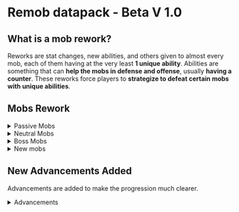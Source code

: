 # Remob datapack - Beta V 1.0
## What is a mob rework?

Reworks are stat changes, new abilities, and others given to almost every mob, each of them having at the very least **1 unique ability**. Abilities are something that can **help the mobs in defense and offense**, usually **having a counter**. These reworks force players to **strategize to defeat certain mobs with unique abilities**.

## Mobs Rework

<details>
<summary>Passive Mobs</summary>

## **Reworks done to passive mobs**

**Keep in mind** that most of the reworks done to passive mobs are made to either **enchance these mobs defense**, **give them a new/more functionality** or **rework their "lore" through their abilities.**

<details>
<summary>Allay Rework <img src="https://raw.githubusercontent.com/InventivetalentDev/minecraft-assets/1.21.9-rc1/assets/minecraft/textures/item/allay_spawn_egg.png" width="16"/>
</summary>
  
## **Allay (Regular Variant):**  
  - **Health:** ⬇ 20 → 10  
  - **Scale:** ⬆ 1 → 1.1  
  - **Abilities:**  
    - **Stuns(gives slowness X and glowing I for 3 seconds) all hostile mobs** in a 5 block radius **when hurt**.

</details>
<details>
<summary>Armadillo Rework <img src="https://raw.githubusercontent.com/InventivetalentDev/minecraft-assets/1.21.9-rc1/assets/minecraft/textures/item/armadillo_spawn_egg.png" width="16"/></summary>
  
## **Armadillo (Regular Variant):**  
  - **Scale:** ⬆ 1 → 1.4  
  - **Abilities:**  
    - **When in it's shell, gain resistance III and high knockback resistance**

</details>
<details>
<summary>Axolotl Rework <img src="https://raw.githubusercontent.com/InventivetalentDev/minecraft-assets/1.21.9-rc1/assets/minecraft/textures/item/axolotl_spawn_egg.png" width="16"/></summary>
  
## **Axolotl (Regular Variant):**  
  - **Scale:** ⬇ 1 → 0.85
  - **Attack:** ⬆ 2 → 3
  - **Changes:**  
    - Now hurts **every hostile** mobs.

</details>
<details>
<summary>Bat Rework <img src="https://raw.githubusercontent.com/InventivetalentDev/minecraft-assets/1.21.9-rc1/assets/minecraft/textures/item/bat_spawn_egg.png" width="16"/></summary>
  
## **Bat (Regular Variant)**  
- **Health:** ⬇ 6 → 5
- **Scale:** ⬆ 1 → 1.15  
- **Abilities:**  
  - **Steals item** in a 3 block radius.
  - Ride a **nearby arrows** making them sort of immune to arrows.


</details>
<details>
<summary>Camel Rework <img src="https://raw.githubusercontent.com/InventivetalentDev/minecraft-assets/1.21.9-rc1/assets/minecraft/textures/item/camel_spawn_egg.png" width="16"/></summary>
  
## **Camel (Regular Variant):**  
  - **Safe Fall Distance:** ⬆ 3 → 7
  - **Scale:** ⬆ 1 → 1.1
  - **Armor:** ⬆ 0 → 5
  - **Speed:** ⬇ 0.09 → 0.025
  - **Burning Time:** ⬇ 1 → 0.5
  - **Knockback Resistance:** ⬆ 0 → 0.5

</details>
<details>
<summary>Cat Rework <img src="https://raw.githubusercontent.com/InventivetalentDev/minecraft-assets/1.21.9-rc1/assets/minecraft/textures/item/cat_spawn_egg.png" width="16"/></summary>
  
## **Cat (Regular Variant)**  
- **Health:** ⬆ 10 → 12 
- **Speed:** ⬆ 0.3 → 0.325  
- **Abilities:**  
- Have a 75% of being hydrophobia, when it touches water, it will jump out and take a tiny damage
- Have a 65% of being picklephobia, when it touches sea pickle, it will jump out
- Spawns in different colour collar



</details>
<details>
<summary>Chicken Rework <img src="https://raw.githubusercontent.com/InventivetalentDev/minecraft-assets/1.21.9-rc1/assets/minecraft/textures/item/chicken_spawn_egg.png" width="16"/></summary>

## **Cold Chicken (Cold Variant):**  
  - **Scale:** ⬆ 1 → 1.1  
  - **Speed:** ⬇ 0.25 → 0.225  
  - **Armor:** ⬆ 2 Armor Points 
  - **Drops:** **Less meat, more feathers** than a regular chicken.  
  - **Description:** **Adapted to cold environments**, it has a **thicker body and dense feathers** for insulation, making it **bulkier and slower** but more resistant to damage.  

## **Regular Chicken:**  
  - **Armor:** 1 Armor Point  

## **Warm Chicken (Warm Variant):**  
  - **Scale:** ⬇ 1 → 0.9  
  - **Speed:** ⬆ 0.25 → 0.275  
  - **Armor:** ⬇ 0 Armor Points 
  - **Drops:** **Fewer feathers** than a regular chicken, but has a **small chance to drop cooked meat** due to natural heat retention.  
  - **Description:** **Adapted to warm climates**, it has **less feather coverage and a leaner body**, making it **faster and more fragile**, but more efficient in producing cooked meat.  
  - **Abilities:** ***Moves faster** due to adaptation to warm climates.
</details>
<details>
<summary>Copper Golem <img src="https://raw.githubusercontent.com/InventivetalentDev/minecraft-assets/1.21.9-rc1/assets/minecraft/textures/item/copper_golem_spawn_egg.png" width="16"/></summary>
 
## **Copper Golem**  
  - **Health:** ⬆ 12 → 20
  - **Speed:** ⬇ 0.2 → 0.15 - 0.075 (The more oxidied, the slower it moves)
  - **Knockback Resistance:** ⬆ 0 → 3 
  - **Burning Time:** ⬇ 1 → 0 
  - **Fall Damage Multiplier:** ⬇ 1 → 0 
  - **Abilities:**
    - When **struck by lightning**, becomes **charge** and **gains permanent speed II**, also becomes **permanently becomes the unaffected weather state**.
    - When **hurt**, **gains regeneration I for 2 seconds**.
    - Immune to **poison, fall damage, burning, and powder snow**.

## **Small Copper Golem**  
  - **Health:** ⬇ 12 → 10
  - **Speed:** ⬇ 0.2 → 0.1 - 0.005 (The more oxidied, the slower it moves)
  - **Scale:** ⬇ 1 → 0.4 
  - **Equipment**: Copper Lantern(Based on their weathering state)
  - **Abilities:**
    - When **struck by lightning**, becomes **charge** and **gains permanent speed II**, also becomes **permanently becomes the unaffected weather state**.
    - When **hurt**, **gains regeneration I for 2 seconds**.
    - Immune to **poison, fall damage, burning, and powder snow**.
    - Can sometimes be found in **chest** in **trial chambers.**

</details>
<details>
<summary>Cow Rework <img src="https://raw.githubusercontent.com/InventivetalentDev/minecraft-assets/1.21.9-rc1/assets/minecraft/textures/item/cow_spawn_egg.png" width="16"/></summary>

## **Cold Cow (Cold Variant):**  
  - **Scale:** ⬆ 1 → 1.1  
  - **Speed:** ⬇ 0.25 → 0.225  
  - **Armor:** ⬆ 2 Armor Points 
  - **Drops:** **Less meat, but drops String and more Leather** due to its thick fur.  
  - **Description:** **Adapted to cold climates**, it has **thicker fur**, making it **more resistant to damage but slower**. Its dense coat provides **extra leather and string** when harvested.  

## **Regular Cow:**  
  - **Armor:** 1 Armor Point   

## **Warm Cow (Warm Variant):**  
  - **Scale:** ⬇ 1 → 0.9  
  - **Speed:** ⬆ 0.25 → 0.275  
  - **Armor:** ⬇ 0 Armor Points  
  - **Drops:** **More meat, but less leather** due to having less fur and a **small chance to drop cooked meat** due to natural heat retention.  
  - **Description:** **Adapted to warm climates**, it has **a leaner body and thinner skin**, making it **faster but more fragile**. Produces **more meat** since it stores energy differently.
</details>
<details>
<summary>Happy Ghast Rework <img src="https://raw.githubusercontent.com/InventivetalentDev/minecraft-assets/1.21.9-rc1/assets/minecraft/textures/item/happy_ghast_spawn_egg.png" width="16"/></summary>

## **Happy Ghast (Regular Variant):** 
  - **Scale:** ⬆ 1 → 1.25  
  - **Knockback Resistance:** ⬆ 0 → 1 
  - **Abilities:**  
    - When on fire, **evaporates it**.

</details>
<details>
<summary>Horse Rework <img src="https://raw.githubusercontent.com/InventivetalentDev/minecraft-assets/1.21.9-rc1/assets/minecraft/textures/item/horse_spawn_egg.png" width="16"/></summary>

## **Horse (Regular Variant):**  
  - **Health:** Variable (Unchanged)  
  - **Speed:** Variable (Unchanged)  
  - **Safe Fall Distance:** ⬆ 3 → 6  
- **Abilities:**  
    - When hurt, **gains Speed I for 30 seconds,** allowing players to temporarily ride faster.

## **Pony (Rare Variant – 1% Spawn Chance):**  
  - **Health**: ⬇ 6  
  - **Speed**: ⬇ 0.2  
  - **Safe Fall Distance:** ⬆ 3 → 10  
  - **Gravity:** ⬇ 0.08 → 0.06 (Falls slower, 75% of normal gravity)  
  - **Scale:** ⬇ 1 → 0.55
  - **Jump Strength:** 1 (Jumps very high up) 
- **Abilities:**  
    - When hurt, **gains Speed I for 30 seconds**.

## **Skeleton Horse(Skeleton has 1% of riding it):**  
  - **Health:** ⬇ 15 → 10  
  - **Speed:** ⬆ 0.3 → 0.4  
  - **Water Movement Efficiency:** ⬆ 0 → 0.5 (Moves faster in water)  
  - **Safe Fall Distance:** ⬆ 3 → 6  
  - **Scale:** ⬇ 1 → 0.75  

 - **Abilities:**  
    - When hurt, **gains Speed II for 15 seconds**. 

## **Zombie Horse(Zombie has 1% of riding it):**  
  - **Health:** ⬆ 15 → 35  
  - **Speed:** ⬇ 0.2 → 0.175  
  - **Safe Fall Distance:** ⬆ 3 → 6  
  - **Scale:** ⬆ 1 → 1.25 

 - **Abilities:**  
    - When hurt, gains **Regeneration I for 3 seconds.**  
</details>
<details>
<summary>Pig Rework <img src="https://raw.githubusercontent.com/InventivetalentDev/minecraft-assets/1.21.9-rc1/assets/minecraft/textures/item/pig_spawn_egg.png" width="16"/></summary>

## **Cold Pig (Cold Variant):**  
  - **Scale:** ⬆ 1 → 1.05 
  - **Speed:** ⬇ 0.2 → 0.19  
  - **Armor:** ⬆ 2 Armor Points 
  - **Drops:** **Less meat, but drops String and more Leather** due to its thick fur.  
  - **Description:** **Adapted to cold climates**, it has **thicker fur**, making it **more resistant to damage but slower**. It's dense coat provides **extra fur(drops as string)** when harvested.  

## **Regular Pig:**  
  - **Armor:** 1 Armor Point   

## **Warm Pig (Warm Variant):**  
  - **Scale:** ⬇ 1 → 0.95  
  - **Speed:** ⬆ 0.2 → 0.21  
  - **Armor:** ⬇ 0 Armor Points  
  - **Drops:** **More meat, but less leather** due to having less fur and a **small chance to drop cooked meat** due to natural heat retention.  
  - **Description:** **Adapted to warm climates**, it has **a leaner body and thinner skin**, making it **faster but more fragile**. Produces **more meat** since it stores energy differently.
</details>
<details>
<summary>Sheep Rework <img src="https://raw.githubusercontent.com/InventivetalentDev/minecraft-assets/1.21.9-rc1/assets/minecraft/textures/item/sheep_spawn_egg.png" width="16"/></summary>
  
## **Sheep (Regular Variant)**  
- **Rework:**  
  - Has a **1 in 512 chance** to spawn with the name **"jeb_"**.

</details>
<details>
<summary>Sniffer Rework <img src="https://raw.githubusercontent.com/InventivetalentDev/minecraft-assets/1.21.9-rc1/assets/minecraft/textures/item/sniffer_spawn_egg.png" width="16"/></summary>
  
## **Sniffer (Regular Variant)**  
- **Health:** ⬆ 14 → 100  
- **Armor:** ⬆ 0 → 10  
- **Armor Toughness:** ⬆ 0 → 5  
- **Speed:** ⬆ 0.1 → 0.15  
- **Scale:** ⬆ 1 → 2  
- **Abilities:**  
  - **Infinite regeneration I** (Constantly regenerates health over time).  

</details>
<details>
<summary>Snow Golem Rework <img src="https://raw.githubusercontent.com/InventivetalentDev/minecraft-assets/1.21.9-rc1/assets/minecraft/textures/item/snow_golem_spawn_egg.png" width="16"/></summary>
  
## **Snow Golem (Regular Variant)**  

- **Health:** ⬆ 4 → 40  
- **Speed:** ⬇ 0.2 → 0.175  
- **Armor:** ⬆ 0 → 8  
- **Armor Toughness:** ⬆ 0 → 4  
- **Scale:** ⬆ 1 → 1.25  

- **Abilities:**  
  - **Explodes on death**, damaging entities within a **7.5-block radius** (closer entities take **1-5 damage**).  
  - Explosion on death **inflicts Slowness X for 5 seconds** and **Slowness I for 30 seconds** on all entities in a 7.5 block radius.  
  - **Permanently has Frost Walker I**, allowing it to freeze water when moving.
  - Inflicts Slowness X to all entities in a 5 block radius for 3 seconds when it's carved pumpkin are sheared, also remove all armor points.

</details>
<details>
<summary>Squids Rework <img src="https://raw.githubusercontent.com/InventivetalentDev/minecraft-assets/1.21.9-rc1/assets/minecraft/textures/item/squid_spawn_egg.png" width="16"/></summary>
  
## **Squid (Regular Variant)**  
- **Health:** ⬇ 10 → 4  
- **Scale:** ⬇ 1 → 0.4  
- **Abilities:**  
  - When hurt, sprays **ink**, affecting all entities **within a 2-block radius**:  
    - **Blindness II (15 seconds)**  
    - **Slowness II (5 seconds)**  

## **Glow Squid (Variant)**  
- **Health:** ⬇ 10 → 4  
- **Scale:** ⬇ 1 → 0.4  
- **Abilities:**  
  - When hurt, sprays **glowing ink**, affecting all entities **within a 2-block radius**:  
    - **Glowing I (5 seconds)**  
    - **Slowness II (5 seconds)**  

</details>
<details>
<summary>Strider Rework <img src="https://raw.githubusercontent.com/InventivetalentDev/minecraft-assets/1.21.9-rc1/assets/minecraft/textures/item/strider_spawn_egg.png" width="16"/></summary>
  
 ## **Strider Size Variants**  

| **Variant** | **Health** | **Speed** | **Scale** |  
|------------|-----------|-----------|------------|  
| **Nano** | **4** | **0.55** | **0.25** |  
| **Micro** | **8** | **0.35** | **0.5** |  
| **Mini** | **14** | **0.275** | **0.75** |  
| **Standard** | **18** | **0.2** | **1** |  
| **Large** | **24** | **0.15** | **1.35** |  
| **Giant** | **48** | **0.125** | **1.75** |  
| **Terra** | **64** | **0.1** | **2.25** |  
- **Abilities:**  
  - When damaged, **gain speed I for 25 seconds**.
  - Has more **knockback resistance**.

</details>
<details>
<summary>Turtle Rework <img src="https://raw.githubusercontent.com/InventivetalentDev/minecraft-assets/1.21.9-rc1/assets/minecraft/textures/item/turtle_spawn_egg.png" width="16"/></summary>
  
## **Turtle (Regular Variant)**  
- **Health:** ⬇ 30 → 20  
- **Armor:** ⬆ 0 → 15  
- **Armor Toughness:** ⬆ 0 → 10  
- **Speed:** ⬇ 0.25 → 0.15  
- **Scale:** ⬆ 1 → 1.15  
- **Knockback Resistance:** ⬆ 0 → 2
- **Abilities:**  
  - Turtle now deflect projectiles.


</details>
<details>
<summary>Villager Rework <img src="https://raw.githubusercontent.com/InventivetalentDev/minecraft-assets/1.21.9-rc1/assets/minecraft/textures/item/villager_spawn_egg.png" width="16"/></summary>

<details>
<summary>Armorer Trade Rework</summary>

### Novice – Extra Slot (25% Chance for each item)

| Item Wanted | Item Given | Price Multiplier | Villager XP |
|-------------|------------|------------------|-------------|
| 3 × ![Emerald](https://raw.githubusercontent.com/InventivetalentDev/minecraft-assets/1.21.9-rc1/assets/minecraft/textures/item/emerald.png) Emerald | ![Copper Helmet](https://raw.githubusercontent.com/InventivetalentDev/minecraft-assets/1.21.9-rc1/assets/minecraft/textures/item/copper_helmet.png) Copper Helmet | 0.1 | 1.5 |
| 5 × ![Emerald](https://raw.githubusercontent.com/InventivetalentDev/minecraft-assets/1.21.9-rc1/assets/minecraft/textures/item/emerald.png) Emerald | ![Copper Chestplate](https://raw.githubusercontent.com/InventivetalentDev/minecraft-assets/1.21.9-rc1/assets/minecraft/textures/item/copper_chestplate.png) Copper Chestplate | 0.1 | 1.5 |
| 4 × ![Emerald](https://raw.githubusercontent.com/InventivetalentDev/minecraft-assets/1.21.9-rc1/assets/minecraft/textures/item/emerald.png) Emerald | ![Copper Leggings](https://raw.githubusercontent.com/InventivetalentDev/minecraft-assets/1.21.9-rc1/assets/minecraft/textures/item/copper_leggings.png) Copper Leggings | 0.1 | 1.5 |
| 2 × ![Emerald](https://raw.githubusercontent.com/InventivetalentDev/minecraft-assets/1.21.9-rc1/assets/minecraft/textures/item/emerald.png) Emerald | ![Copper Boots](https://raw.githubusercontent.com/InventivetalentDev/minecraft-assets/1.21.9-rc1/assets/minecraft/textures/item/copper_boots.png) Copper Boots | 0.1 | 1.5 |


### Apprentice – Extra Slot (33% Chance for each item)

| Item Wanted | Item Given | Price Multiplier | Villager XP |
|-------------|------------|------------------|-------------|
| 8 × ![Emerald](https://raw.githubusercontent.com/InventivetalentDev/minecraft-assets/1.21.9-rc1/assets/minecraft/textures/item/emerald.png) Emerald | ![Copper Horse Armor](https://raw.githubusercontent.com/InventivetalentDev/minecraft-assets/1.21.9-rc1/assets/minecraft/textures/item/copper_horse_armor.png) Copper Horse Armor | 0.2 | 3 |
| 12 × ![Emerald](https://raw.githubusercontent.com/InventivetalentDev/minecraft-assets/1.21.9-rc1/assets/minecraft/textures/item/emerald.png) Emerald | ![Iron Horse Armor](https://raw.githubusercontent.com/InventivetalentDev/minecraft-assets/1.21.9-rc1/assets/minecraft/textures/item/iron_horse_armor.png) Iron Horse Armor | 0.2 | 3 |
| 15 × ![Emerald](https://raw.githubusercontent.com/InventivetalentDev/minecraft-assets/1.21.9-rc1/assets/minecraft/textures/item/emerald.png) Emerald | ![Golden Horse Armor](https://raw.githubusercontent.com/InventivetalentDev/minecraft-assets/1.21.9-rc1/assets/minecraft/textures/item/golden_horse_armor.png) Golden Horse Armor | 0.2 | 3 |


### Journeyman – Extra Slot (25% Chance for each item)

| Item Wanted | Item Given | Price Multiplier | Villager XP |
|-------------|------------|------------------|-------------|
| 10 × ![Emerald](https://raw.githubusercontent.com/InventivetalentDev/minecraft-assets/1.21.9-rc1/assets/minecraft/textures/item/emerald.png) Emerald | ![Copper Helmet](https://raw.githubusercontent.com/InventivetalentDev/minecraft-assets/1.21.9-rc1/assets/minecraft/textures/item/copper_helmet.png) Masterwork Copper Helmet | 100 | 5 |
| 16 × ![Emerald](https://raw.githubusercontent.com/InventivetalentDev/minecraft-assets/1.21.9-rc1/assets/minecraft/textures/item/emerald.png) Emerald | ![Copper Chestplate](https://raw.githubusercontent.com/InventivetalentDev/minecraft-assets/1.21.9-rc1/assets/minecraft/textures/item/copper_chestplate.png) Masterwork Copper Chestplate | 100 | 5 |
| 13 × ![Emerald](https://raw.githubusercontent.com/InventivetalentDev/minecraft-assets/1.21.9-rc1/assets/minecraft/textures/item/emerald.png) Emerald | ![Copper Leggings](https://raw.githubusercontent.com/InventivetalentDev/minecraft-assets/1.21.9-rc1/assets/minecraft/textures/item/copper_leggings.png) Masterwork Copper Leggings | 100 | 5 |
| 8 × ![Emerald](https://raw.githubusercontent.com/InventivetalentDev/minecraft-assets/1.21.9-rc1/assets/minecraft/textures/item/emerald.png) Emerald | ![Copper Boots](https://raw.githubusercontent.com/InventivetalentDev/minecraft-assets/1.21.9-rc1/assets/minecraft/textures/item/copper_boots.png) Masterwork Copper Boots | 100 | 5 |



</details>

</details>
<details>
<summary>Wandering Trader Rework <img src="https://raw.githubusercontent.com/InventivetalentDev/minecraft-assets/1.21.9-rc1/assets/minecraft/textures/item/wandering_trader_spawn_egg.png" width="16"/></summary>
  
## **Wandering Trader (Regular Variant)**  
**Abilities:**  
- Has a chance to **sell Mob Plushies**, which are small decorative items representing different mobs or characters.  
- When health is **below 10**, it drops a **Speed II Potion**, allowing it to escape danger.
- Can now **sell chest containing loot** from various structures, and even their own **loot crate.**
- Now can be **located through the locator bar**, represented with a bowtie icon.

</details>
</details>

<details>
<summary>Neutral Mobs</summary>

## **Reworks done to neutral mobs**

**Reworks** done to neutral mobs is either to **enchance their defense/offense**, give **them a new "role" for their functionality** or to **be more annoying to deal with.**

<details>
<summary>Bee Rework <img src="https://raw.githubusercontent.com/InventivetalentDev/minecraft-assets/1.21.9-rc1/assets/minecraft/textures/item/bee_spawn_egg.png" width="16"/></summary>
  
## **Bee (Regular Variant)**  
- **Health:** ⬇ 10 → 8  
- **Scale:** ⬇ 1 → 0.9 

</details>
<details>
<summary>Cave Spider Rework <img src="https://raw.githubusercontent.com/InventivetalentDev/minecraft-assets/1.21.9-rc1/assets/minecraft/textures/item/cave_spider_spawn_egg.png" width="16"/></summary>
  
## **Cave Spider (Regular Variant)**  
- **Health:** ⬇ 16 → 8  
- **Speed:** ⬆ 0.3 → 0.325  
- **Safe Fall Distance:** ⬆ 3 → 5  
- **Scale:** ⬇ 1 → 0.9 
- **Attack Damage:** ⬇ 2 → 0.5  
- **Fall Damage Multiplier:** ⬇ 1 → 0.5  
- **Abilities:**  
  - Spawns **1 - 2 additional spiders** upon appearing.  

## ** Cave Wolf Spider (Variant)**  
- **Health:** ⬆ 16 → 32  
- **Speed:** ⬇ 0.3 → 0.225  
- **Safe Fall Distance:** ⬆ 3 → 5  
- **Scale:** ⬆ 1 → 1.45  
- **Attack Damage:** ⬆ 2 → 2.5  
- **Fall Damage Multiplier:** ⬇ 1 → 0.5  
- **Abilities:**  
  - Spawns with **3 - 10 spiderlings** riding on its back.  
  - **💡Tips:** Always carry a flint and steel, or a sweeping edge sword to counter the swarm.
  - All spiderlings **dismount when the Wolf Spider is hurt**.  
### **Cave Spiderling (Summoned Mob)**  
- **Health:** ⬇ 16 → 2 
- **Speed:** ⬆ 0.3 → 0.325  
- **Scale:** ⬇ 1 → 0.29
- **Attack Damage:** ⬇ 2 → 0.5

## **Cave Goliath Spider (Variant)**  
- **Health:** ⬆ 16 → 64  
- **Speed:** ⬇ 0.3 → 0.2  
- **Safe Fall Distance:** ⬆ 3 → 5  
- **Scale:** ⬆ 1 → 2.65  
- **Attack Damage:** ⬆ 2 → 5  
- **Fall Damage Multiplier:** ⬇ 1 → 0.5  
- **Knockback Resistance:** ⬆ 0 → 10  
- **Abilities:**  
  - Hostile mobs nearby **can ride it**.  
  - **Immune to all potion effects**.   

</details>
<details>
<summary>Drowned Rework <img src="https://raw.githubusercontent.com/InventivetalentDev/minecraft-assets/1.21.9-rc1/assets/minecraft/textures/item/drowned_spawn_egg.png" width="16"/></summary>
  
## **Drowned (Regular Variant)**  
- **Health:** ⬆ 20 → 22  
- **Speed:** ⬇ 0.23 → 0.2  
- **Attack Damage:** ⬇ 3 → 2 
- **Base Armor:** ⬆ 2 → 6  
- **Weapons:** Can spawn with **any tool** of **any rarity (except Netherite)**, and they can be **enchanted**.  
**Abilities:**  
- Gives **weakness I for 6 seconds** to entities it hurts
- **Reverses all negative effects** it receives:  
  - **Weakness → Strength**  
  - **Slowness → Speed**  
  - **Poison → Regeneration**  
- **The Positive effects are always Level I** and last for **1 minute**.

## **Giant Drowned (2% to spawn from a regular drowned)**  
- **Health:** ⬆ 20 → 72  
- **Speed:** ⬇ 0.23 → 0.225  
- **Attack Damage:** ➡ 2  
- **Attack Knockback:** ⬆ 0 → 1 
- **Knockback Resistance:** ⬆ 0 → 0.75 
- **Weapons:** Can spawn with **any tool** of **any rarity (except Netherite)**, and they can be **enchanted**.  
**Abilities:**  
- **Reverses all negative effects** it receives:  
  - **Weakness → Strength**  
  - **Slowness → Speed**  
  - **Poison → Regeneration**  
- **The Positive effects are always Level I** and last for **1 minute**.
- Permanent **regeneration I**
</details>
<details>
<summary>Enderman Rework <img src="https://raw.githubusercontent.com/InventivetalentDev/minecraft-assets/1.21.9-rc1/assets/minecraft/textures/item/enderman_spawn_egg.png" width="16"/></summary>

## **Overworld Enderman:**  
  - **Health:** ⬇ 40 → 20  
  - **Attack Damage:** ⬇ 7 → 4  
  - **Scale:** ⬇ 1 → 0.75  

## **Nether Enderman:**  
  - **Health:** ⬇ 40 → 25  
  - **Attack Damage:** ⬇ 7 → 6  
  - **Scale:** ➡ 1 (No change)  
  - **Abilities:**  
    - Gives blindness I for 3 seconds to attacked players.  

## **End Enderman:**  
  - **Health:** ⬇ 40 → 35  
  - **Attack Damage:** ⬆ 7 → 8  
  - **Scale:** ⬆ 1 → 1.15  
  - **Fall Multiplier:** ⬇ 1 → 0 (Ignores fall damage)  
  - **Abilities:**  
    - Gives blindness I for 3 seconds to attacked players.     
    - Gains permanent **Speed II** when health drops below 15.  

- **Shared Abilities (All Variants):**  
  - Can **pick up any item** nearby.

- **Additional Info**:
   - Ender pearl can only **spawn endermite in the end**, on other dimension, have small chances **to summon an enderman instead**.
</details>
<details>
<summary>Iron Golem Rework <img src="https://raw.githubusercontent.com/InventivetalentDev/minecraft-assets/1.21.9-rc1/assets/minecraft/textures/item/iron_golem_spawn_egg.png" width="16"/></summary>

## **Iron Golem:**  
  - **Health:** ⬆ 100 → 200  
  - **Attack Damage:** ⬇ 15 → 3  
  - **Attack Knockback:** ⬆ 0 → 1.5  
  - **Follow Range:** ⬆ 16 → 32  
  - **Speed:** ⬇ 0.25 → 0.2  
  - **Scale:** ⬆ 1 → 1.25 
  - **Abilities:**  
    - When at full health, **gains Resistance X** (becomes nearly invulnerable until damaged).  
    - Upon death, **splits into 2 Mini Iron Golems and triggers a small explosion.**  
      *When hurt, **gains Regeneration I for 3 seconds.**  
    - **Baby Villagers can ride it** under a specific condition.
    - **💡Tips:** Use the iron golem as a tank to defeating a mob, not as an attacker.

### **Mini Iron Golem (Spawned on Death):**  
  - **Health:** ⬇ 100 → 35  
  - **Attack Damage:** ⬇ 15 → 10  
  - **Speed:** ⬆ 0.25 → 0.4  
  - **Scale:** ⬇ 1 → 0.85 

</details>
<details>
<summary>Llamas Rework <img src="https://raw.githubusercontent.com/InventivetalentDev/minecraft-assets/1.21.9-rc1/assets/minecraft/textures/item/llama_spawn_egg.png" width="16"/></summary>
  
## **Llama (Regular Variant):**  
  - **Speed:** ⬆ 0.17 → 0.2
  - **Abilities:**  
    - Llama spit now gives **poison III for 2 seconds.**
    - Carpet now gives **5 armor points.**
    - Have 10% chances to spawn naturally with **carpet(all with equal chances).**
  
## **Trader llama (Regular Variant):**  
  - **Speed:** ⬆ 0.17 → 0.2
  - **Abilities:**  
    - Llama spit now gives **poison III for 2 seconds.**
    - Carpet now gives **5 armor points.**
    - Always spawn with chest and max chest capacity.

</details>
<details>
<summary>Panda Rework <img src="https://raw.githubusercontent.com/InventivetalentDev/minecraft-assets/1.21.9-rc1/assets/minecraft/textures/item/panda_spawn_egg.png" width="16"/></summary>

## **Panda:**  
  - **Health:** ⬆ 20 → 30  
  - **Attack Damage:** ⬇ 6 → 4    
  - **Attack Knockback:** ⬆ 0 → 1    
  - **Safe Fall Distance:** ⬆ 3 → 7  
  - **Abilities:**  
   - Now immune to **freezing**.

</details>
<details>
<summary>Piglin(These are going to be a lot) <img src="https://raw.githubusercontent.com/InventivetalentDev/minecraft-assets/1.21.9-rc1/assets/minecraft/textures/item/piglin_spawn_egg.png" width="16"/></summary>

## **Piglin Peasant:**  
  - **Health:** ⬆ 16 → 18  
  - **Speed:** ⬇ 0.35 → 0.3  
  - **Attack Damage:** ⬇ 5 → 1  
  - **Scale:**  ⬇ 1 → 0.8 - 0.9  
  - **Armor & Equipment:** Wears **only leather armor** (red or blue, depending on the biome). **Cannot spawn with golden items,**  but it can still trade for gold.
    - **Abilities:**  
    - **May suddenly attack if a player gets too close.**  
    - **Gains Strength I** when in a group of **three or more.**  
    - **💡Tips:** Stay away from a peasant group, they may attack you and deal a heavy damage.

## **Crimson Tribe Piglin:**  
  - **Health:** ⬆ 16 → 20  
  - **Speed:** ⬇ 0.35 → 0.275  
  - **Attack Damage:** ⬇ 5 → 4  
  - **Scale:**  ⬇ 1 → 0.835 - 0.95  
  - **Armor & Equipment:** Wears **only red dyed leather armor**, can spawn only with axe and swords, which can be either stone or wooden.
    - **Abilities:**  
    - **Likely to attack if a player gets too close.**    

## **Infected Crimson Piglin:**  
  - **Health:** ⬆ 16 → 64
  - **Speed:** ⬇ 0.35 → 0.2 
  - **Attack Damage:** ⬇ 5 → 4  
  - **Scale:**  ⬆ 1 → 1.15
  - **Armor & Equipment:** Have a full set of leather armor and **nether wart block for the head**
    - **Abilities:**  
    - **Attack if a player gets too close.** 
    - **Infinite regeneration**
    - **Summons a small infected crimson piglin** when **it hits a player**.

### **Small Infected Crimson Piglin:**  
  - **Health:** ⬇ 16 → 8
  - **Speed:** ⬇ 0.35 → 0.25 
  - **Attack Damage:** ⬇ 5 → 2  
  - **Scale:**  ⬇ 1 → 0.75
  - **Armor & Equipment:** Have a full set of leather armor and **nether wart block for the head**

## **Warped Tribe Piglin:**  
  - **Health:** ⮕ 16  
  - **Speed:** ⮕ 0.35 
  - **Attack Damage:** ⬇ 5 → 2  
  - **Scale:**  ⬇ 1 → 0.785 - 0.85  
  - **Armor & Equipment:** Wears **only cyan dyed leather armor**, has 25% chance to spawn with crossbow and different arrow types
    - **Abilities:**  
    - **Likely to attack if a player gets too close.**    

## **Infected Warped Piglin:**  
  - **Health:** ⬆ 16 → 64
  - **Speed:** ⬇ 0.35 → 0.215 
  - **Attack Damage:** ⬇ 5 → 3  
  - **Scale:**  ⬆ 1 → 1.05
  - **Armor & Equipment:** Have a full set of leather armor and **warped wart block for the head**
    - **Abilities:**  
    - **Attack if a player gets too close.** 
    - **Infinite regeneration**
    - **Summons a small infected warped piglin when **it hits a player**.

### **Small Infected Warped Piglin:**  
  - **Health:** ⬇ 16 → 8
  - **Speed:** ⬇ 0.35 → 0.265 
  - **Attack Damage:** ⬇ 5 → 1.5  
  - **Scale:**  ⬇ 1 → 0.65
  - **Armor & Equipment:** Have a full set of leather armor and **warped wart block for the head**

## **Piglin Rascal:**  
  - **Health:** ⬆ 16 → 20  
  - **Speed:** ⬆ 0.35 → 0.4  
  - **Attack Damage:** ⬇ 5 → 2  
  - **Scale:**  ⬇ 1 → 0.75 (Baby),  ⬇ 1 → 0.9 (Adult)  
  - **Armor & Equipment:** Always wears an **enchanted golden helmet.**  
  - **Abilities:**  
    - **"Mimics"** the **item hold by closest player(5 block radius)**.  
    - **💡Tips:** Always hold a weak weapon/not a powerful weapon when fighting it.

## **Piglin Trader:**  
  - **Health:** ⬆ 16 → 24  
  - **Speed:** ⬇ 0.35 → 0.15  
  - **Attack Damage:** ⬇ 5 → 0  
  - **Scale:**   ⬇ 1 → 0.95
  - **Armor & Equipment: Spawns with a banner on top of his head  
  - **Abilities:**  
    - **Never attacks the player**, making it very suitable to trade

## **Piglin Jester (Found mostly in Bastions):**  
  - **Health:** ⬆ 16 → 24  
  - **Speed:** ⬇ 0.35 → 0.2  
  - **Attack Damage:** ⬇ 5 → 0.5  
  - **Scale:** ⬇ 1 → 0.9  
  - **Knockback Resistance:** **10**  
  - **Abilities:**    
    - When health is below 15, **spins very fast, creating a devastating impact for 15 seconds, heavily damages all nearby entities while spinning.**  
    - **Has no collision,** so it can't be moved around.  
    - **Spawns inside a cage** if outside a Bastion or Fortress.
    - **💡Tips:** Fight it under the y-level of the piglin, so that you don't get pulled into while it was spining.

## **Royal Piglin (Found mostly in Bastions):**  
  - **Absorption:** **Starts with 12 Absorption Hearts.**  
  - **Health:** ➡ **16** (Base health remains the same)  
  - **Speed:** ⬇ 0.35 → 0.225  
  - **Attack Damage:** ⬇ 5 → 4  
  - **Scale:** ⬇ 1 → 0.85 
  - **Armor & Equipment:** Wears a **shield and full goldren armor.**  
  - **Abilities:**  
    - Once Absorption runs out, **the shield will break.**  
    - After the shield breaks, **gains:**  
      - **Speed I**  
      - **Strength I**  
      - **Scale increases to 0.9.**  

## **Giant Piglin:**  
  - **Health:** ⬆ 16 → 150  
  - **Attack Damage:** ⬆ 5 → 10  
  - **Speed:** ⬇ 0.35 → 0.25  
  - **Scale:** ⬇ 1 → 2  
  - **Knockback Resistance:** **0.75**  
   - **Abilities:**  
    - **Has Infinite Regeneration**, making it extremely durable.  

 

</details>
<details>
<summary>Spider Rework <img src="https://raw.githubusercontent.com/InventivetalentDev/minecraft-assets/1.21.9-rc1/assets/minecraft/textures/item/spider_spawn_egg.png" width="16"/></summary>
  
## **Spider (Regular Variant)**  
- **Health:** ⬇ 16 → 8  
- **Speed:** ⬆ 0.3 → 0.325  
- **Safe Fall Distance:** ⬆ 3 → 5  
- **Scale:** ⬇ 1 → 0.75  
- **Attack Damage:** ⬇ 2 → 1.5  
- **Fall Damage Multiplier:** ⬇ 1 → 0.5  
- **Abilities:**  
  - Spawns **1 - 2 additional spiders** upon appearing.  

## **Wolf Spider (Variant)**  
- **Health:** ⬆ 16 → 32  
- **Speed:** ⬇ 0.3 → 0.225  
- **Safe Fall Distance:** ⬆ 3 → 5  
- **Scale:** ⬆ 1 → 1.25  
- **Attack Damage:** ⬆ 2 → 5  
- **Fall Damage Multiplier:** ⬇ 1 → 0.5  
- **Abilities:**  
  - Spawns with **3 - 10 spiderlings** riding on its back.  
  - **💡Tips:** Always carry a flint and steel, or a sweeping edge sword to counter the swarm.
  - All spiderlings **dismount when the Wolf Spider is hurt**.  
### **Spiderling (Summoned Mob)**  
- **Health:** ⬇ 16 → 2 
- **Speed:** ⬆ 0.3 → 0.325  
- **Scale:** ⬇ 1 → 0.25
- **Attack Damage:** ⬇ 2 → 1.5

## **Goliath Spider (Variant)**  
- **Health:** ⬆ 16 → 64  
- **Speed:** ⬇ 0.3 → 0.2  
- **Safe Fall Distance:** ⬆ 3 → 5  
- **Scale:** ⬆ 1 → 2.25  
- **Attack Damage:** ⬆ 2 → 10  
- **Fall Damage Multiplier:** ⬇ 1 → 0.5  
- **Knockback Resistance:** ⬆ 0 → 10  
- **Abilities:**  
  - Hostile mobs nearby **can ride it**.  
  - **Immune to all potion effects**.   

</details>
<details>
<summary>Wolf Rework <img src="https://raw.githubusercontent.com/InventivetalentDev/minecraft-assets/1.21.9-rc1/assets/minecraft/textures/item/wolf_spawn_egg.png" width="16"/></summary>
  
## **Wolf (Regular Variant)**  
**Abilities:**  
- **Can pick up nearby items and experience orb** within a **2-block radius**.  
- **When damaged,** it **gains Strength I** for **15 seconds**.  
- **Spawns with different collar colors** randomly.  

### **Wolf Sound Variants:**  


### **Sad Wolf:**  
  - **Attack Damage:** ⬇ 4 → 3  
  - **Movement Speed:** ⬇ 0.3 → 0.2  
  - **Scale:** ➝ 1 (No change) 
  **Abilities:**
 - **When damaged,** it **gains slowness and resistance I** alongside the strength effect. 

### **Classic Wolf:**  
  - **Attack Damage:** ➝ 4 (No change)  
-  **When damaged,** it **gains jump boost I** alongside the strength effect.

### **Angry Wolf:**  
  - **Attack Damage:** ⬆ 4 → 6  
  - **Movement Speed:** ⬆ 0.3 → 0.4  
  - **Scale:** ➝ 1 (No change)
- **When damaged,** it **gains strength I** for 25 seconds.

### **Grumpy Wolf:**  
  - **Attack Damage:** ➝ 4 (No change)  
  - **Movement Speed:** ⬇ 0.3 → 0.15  
  - **Scale:** ➝ 1 (No change)  
- **When damaged,** it **gains strength I** for 20 seconds.

### **Big Wolf:**  
  - **Attack Damage:** ⬇ 4 → 2  
  - **Attack Knockback:** ⬆ 0 → 0.5  
  - **Movement Speed:** ⬆ 0.3 → 0.25  
  - **Scale:** ⬆ 1 → 1.15 (Larger size)  
-  **When damaged,** it **gains health boost I** alongside the strength effect.

### **Cute Wolf:**  
  - **Attack Damage:** ⬇ 4 → 2  
  - **Movement Speed:** ⬆ 0.3 → 0.4  
  - **Scale:** ⬇ 1 → 0.85 (Smaller size)  
-  **When damaged,** it **gains speed I** alongside the strength effect.

### **Puglin Wolf:**  
  - **Attack Damage:** ⬇ 4 → 1  
  - **Movement Speed:** ⬆ 0.3 → 0.5  
  - **Scale:** ⬇ 1 → 0.65 (Shorter and stockier)
-  **When damaged,** it **gains speed II** alongside the strength effect.
</details>
</details>


<details>
<summary>Boss Mobs</summary>
<details>
<summary>Wither Rework - Hell Wither</summary>
  
# Hell Wither

**Role**: Boss  
**Health**: 600 HP  
**Phases**: 2 
**Immunities**: 

---

## Description
Hell Wither is an upgraded version of a regular wither with more health, **Making a more difficult and enjoyable battle** with "phases" to really emphasize the **feeling of a boss battle.**


## 🌀 Phase Breakdown

### **Phase 1:  (100% → 50%)**
- Has a 15% chance to summon a **small wither skeleton on a wither skull** with **3 seconds of invulnnarability**(to prevent them of dying from the explosion damage.
- When damaged, explodes.

### **Phase 2:  (≤ 50%)**
- Summons a wither miniboss and posses it, defeat it and the wither will go to his invul state then explode heavily.

---

## Wither Miniboss


</details>
</details>


<details>
<summary>New mobs</summary>
  
## New Mobs
Introducing **"New Mobs"** to fill in the gaps left by existing ones, adding unique roles and strategic depth to gameplay. All the **guides on how to beat**, and **what it can do** is already listed below

<details>
<summary>Observer</summary>
 
## **Observer**  

**Stats:** 
- **Health:** 50
- **Attack Damage:** 0 
- **Movement Speed:** 0.35
   
**Spawns:**  
Spawning with the **chance of replacing vindicator and pillager**(2% for both)  

**Purpose:**  
Serves as a **tank** and **support** in the **illagers family**. Bonus: Adds the lore that illagers uses machinary and magics.

**Counter(s):**  
- **Boats** and other things that can trap it into place.
- **Ignore it** until all the other illagers are defeated.

**Abilities:**  
- **Immune to projectile.**
- When health is **below 25**, the face becomes activated and **increase the attack to 6 and slows down.**
- Give nearby pillager and vindicator buffes(**speed II and strength I respectively for 30 seconds**) **when health is below 25.**
- Explodes on defeat with a burst of smoke which gives slowness II and blidness I for 20 seconds to all entities(except illagers) in a 5 block radius.


</details>
<details>
<summary>Haunted Armor</summary>
 
## **Haunted Armor**  

**Stats:** 
- **Health:** 15 hits
- **Attack Damage:** 10
- **Movement Speed:** 0.15
   
**Spawns:**  
Spawning in the end

**Purpose:**  
Serves as a **tank** and **pressure** to fill the gaps in the end. Bonus: Adds the lore that the end has souls too.

**Counter(s):**  
- **Boats** and other things that can trap it into place.
- **Defeat it with your fist**, since the damage dealt doesn't matter, only the ammount of hits that does.

**Abilities:**  
- **Immune to fire and any poison effects.**
- When hurt, becomes **invulnerable** for 1 second.
- Spawns with different armor piece, each armor gives special attributes, the higher the armor tier, the higher the ability, so netherite is higher than diamond.
- Armor attributes:
- Helmet: Scale, from 1 - 0.75
- Body: Knockback resistance, from 0.25 - 1
- Leggings: Follow Range, from 12 - 20
- Boots: Safe fall distance, 3 - 7
</details>
</details>


## New Advancements Added
Advancements are added to make the progression much clearer.
 <details>
<summary>Advancements</summary>
  
| **Name** | **Descrition** | **Frame** | **Objective** |  
|------------|-----------|-----------|------------|  
| **Who Lives in a Monument Under the Sea** | **Find an ocean monument, maybe find out who lives there** | **Goal** | **Go to an ocean monument.** |  
| **Retired for Good** | **Kill an elder guardian, make it retired for good** | **Challenge** | **Kill an elder guardian** |  
| **Collectibles** | **Buy a plush from a wandering trader, beware that those items are very addictive** | **Task** | **Buy a plush from a wandering trader** |  
| **Into the Plushiverse** | **Break the fourth wall by buying a plush from another universe, sold by wandering traders in the end** | **Goal** | **Buy a non-minecraft plush from a wandering trader in the end** |  
| **Not a King, He's a Legend** | **Technoblade never dies** | **Challenge** | **Buy a technoblade plush from a wandering trader** |  
| **Plush the Limit** | **Buy all available plush from the wandering trader** | **Challenge** | **Buy all 19 variant of mob plushie(very hard and frustrating)** |  
| **The Hamborgini** | **Ride a pig using a saddle and a carot on a stick to control it** | **Task** | **Saddle then mount a pig** | 
| **Do You Want to Build a Snowman** | **Build a snow golem, and also ask your friend to join(if you have one)** | **Task** | **Build a snow golem** | 
| **That's all folks** | **Defeat an illusioner in a raid or mansion** | **Task** | **Kill an illusioner** | 
| **The Vanishing treatment..** | **Take down a phantom, and hope that it won't pick you up** | **Task** | **Kill a phantom** | 
| **Painful Harmony** | **Play a music disc near a warden, just know that it won't be happy hearing that** | **Goal** | **Play a jukebox near a warden** | 
| **Semi-mutualistic Relation** | **Kill a ghast in the nether and free it's soul, though it seems that it's soul is still aggressive** | **Task** | **Kill a ghast, but not in the overworld.** | 
| **With Great Power..** | **Get an ender pearl from an enderman or chest** | **Task** | **Get an enderpearl** | 
| **Comes Great Risks** | **Use an ender pearl to reposition quickly — just remember to land safely.** | **Task** | **Use an enderpearl** | 
| **Mutualistic Parasite** | **Kill an endermite that... can ride enderman?** | **Task** | **Kill an endermite** | 
| **Obvious Surveillance** | **Defeat an observer and make it stop observing you** | **Task** | **Kill an observer(new mob found in illagers family)** | 
| **Big Bad Brute** | **Strategically defeat a piglin brute in the bastion remnant** | **Task** | **Kill a piglin brute** | 
| **Box of Suprises** | **Pick a fight with a colored shulker, just hope your luck won't turn on you** | **Goal** | **Kill a shulker** |
| **Into the Air** | **Relive a Breeze of its rod, try parrying its wind charge first** | **Task** | **Get a breeze rod** | 
| **Let's go Looting** | **Obtain a wandering trader loot crate from a wandering trader** | **Challenge** | **Get a wandering trader loot crate from a wandering trader(15% to have that trade)** |
| **One last trick** | **Defeat an evoker, while he got many tricks up his sleeve, it's not enough to save him.** | **Goal** | **Kill an evoker** |
| **Wanderful Trade** | **Trade with a wandering trader** | **Task** | **Trade with a wandering trader** |
</details>
